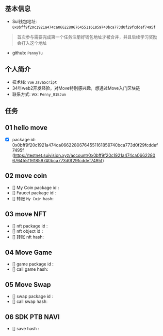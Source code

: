 ## 基本信息
- Sui钱包地址: `0x0bff9f20c1921a474ca06622806764551161859740bca773d0f29fcddef7495f`
> 首次参与需要完成第一个任务注册好钱包地址才被合并，并且后续学习奖励会打入这个地址
- github: `PennyTu`

## 个人简介
- 技术栈: `Vue` `JavaScript`
- 34年web2开发经验，对Move特别感兴趣，想通过Move入门区块链
- 联系方式: wx: `Penny_018Jun` 

## 任务

##   01 hello move  
- [x] package id: 0x0bff9f20c1921a474ca06622806764551161859740bca773d0f29fcddef7495f (https://testnet.suivision.xyz/account/0x0bff9f20c1921a474ca06622806764551161859740bca773d0f29fcddef7495f)

##   02 move coin
- [] My Coin package id : 
- [] Faucet package id : 
- [] 转账 `My Coin` hash:

##   03 move NFT
- [] nft package id :
- [] nft object id : 
- [] 转账 nft  hash:

##   04 Move Game
- [] game package id :
- [] call game hash:

##   05 Move Swap
- [] swap package id :
- [] call swap hash:

##   06 SDK PTB NAVI
- [] save hash :
